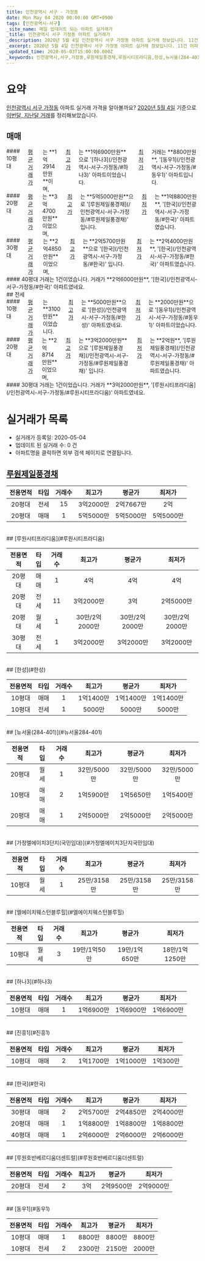 ```yaml
---
title: 인천광역시 서구 - 가정동
date: Mon May 04 2020 00:00:00 GMT+0900
tags: [인천광역시-서구]
_site_name: 매일 업데이트 되는 아파트 실거래가
_title: 인천광역시 서구 가정동 아파트 실거래가
_description: 2020년 5월 4일 인천광역시 서구 가정동 아파트 실거래 정보입니다. 11건 아파트 정보가 있습니다.
_excerpt: 2020년 5월 4일 인천광역시 서구 가정동 아파트 실거래 정보입니다. 11건 아파트 정보가 있습니다.
_updated_time: 2020-05-03T15:00:00.000Z
_keywords: 인천광역시,서구,가정동,루원제일풍경채,루원시티프라디움,한성,뉴서울(284-401),가정엘에이치3단지(국민임대),엘에이치웨스턴블루힐,하나3,진흥1,한국,루원호반베르디움더센트럴,동우1
---
```





# 요약
<ins>인천광역시 서구 가정동</ins> 아파트 실거래 가격을 알아볼까요? <ins>2020년 5월 4일</ins> 기준으로 <ins>이번달, 지난달 거래</ins>를 정리해보았습니다.

## 매매
<div class="container">
<div class="six columns" markdown="1">
#### 10평대
<ins>평균 거래가</ins>는 **1억2914만원**이며, <ins>최고가</ins>는 **1억6900만원**으로 '[하나3](/인천광역시-서구-가정동/#하나3)' 아파트이었습니다. <ins>최저가</ins> 거래는 **8800만원**, '[동우1](/인천광역시-서구-가정동/#동우1)' 아파트입니다.
</div>
<div class="six columns" markdown="1">
#### 20평대
<ins>평균 거래가</ins>는 **3억4700만원**이었으며, <ins>최고가</ins>는 **5억5000만원**으로 '[루원제일풍경채](/인천광역시-서구-가정동/#루원제일풍경채)' 입니다. <ins>최저가</ins>는 **1억8800만원**, '[한국](/인천광역시-서구-가정동/#한국)' 아파트였습니다.
</div>
</div>
<div class="container">
<div class="six columns" markdown="1">
#### 30평대
<ins>평균 거래가</ins>는 **2억4850만원**이었으며, <ins>최고가</ins>는 **2억5700만원**으로 '[한국](/인천광역시-서구-가정동/#한국)' 입니다. <ins>최저가</ins>는 **2억4000만원**, '[한국](/인천광역시-서구-가정동/#한국)' 아파트였습니다.
</div>
<div class="six columns" markdown="1">
#### 40평대
거래는 1건이었습니다. 거래가 **2억6000만원**, '[한국](/인천광역시-서구-가정동/#한국)' 아파트였네요.
</div>
</div>
## 전세
<div class="container">
<div class="six columns" markdown="1">
#### 10평대
<ins>평균 거래가</ins>는 **3100만원**이었습니다. <ins>최고가</ins>는 **5000만원**으로 '[한성](/인천광역시-서구-가정동/#한성)' 아파트였네요. <ins>최저가</ins>는 **2000만원**으로 '[동우1](/인천광역시-서구-가정동/#동우1)' 아파트이었습니다.
</div>
<div class="six columns" markdown="1">
#### 20평대
<ins>평균 거래가</ins>는 **2억8714만원**이었으며, <ins>최고가</ins>는 **3억2000만원**으로 '[루원제일풍경채](/인천광역시-서구-가정동/#루원제일풍경채)' 입니다. <ins>최저가</ins>는 **2억원**, '[루원제일풍경채](/인천광역시-서구-가정동/#루원제일풍경채)' 아파트였습니다.
</div>
</div>
<div class="container">
<div class="twelve columns" markdown="1">
#### 30평대
거래는 1건이었습니다. 거래가 **3억2000만원**, '[루원시티프라디움](/인천광역시-서구-가정동/#루원시티프라디움)' 아파트였네요.
</div>
</div>



# 실거래가 목록
- 실거래가 등록일: 2020-05-04
- 업데이트 된 실거래 수: 0 건
- 아파트명을 클릭하면 외부 검색 페이지로 연결됩니다.

## [루원제일풍경채](#루원제일풍경채)

|전용면적|타입|거래수|최고가|평균가|최저가|
|:---:|:---:|:---:|:---:|:---:|:---:|
|20평대|<span class="deal-type-2">전세</span>|15|3억2000만|2억7667만|2억|
|20평대|<span class="deal-type-1">매매</span>|1|5억5000만|5억5000만|5억5000만|

<br/>
## [루원시티프라디움](#루원시티프라디움)

|전용면적|타입|거래수|최고가|평균가|최저가|
|:---:|:---:|:---:|:---:|:---:|:---:|
|20평대|<span class="deal-type-1">매매</span>|1|4억|4억|4억|
|20평대|<span class="deal-type-2">전세</span>|11|3억2000만|3억|2억5000만|
|20평대|<span class="deal-type-3">월세</span>|1|30만/2억2000만|30만/2억2000만|30만/2억2000만|
|30평대|<span class="deal-type-2">전세</span>|1|3억2000만|3억2000만|3억2000만|

<br/>
## [한성](#한성)

|전용면적|타입|거래수|최고가|평균가|최저가|
|:---:|:---:|:---:|:---:|:---:|:---:|
|10평대|<span class="deal-type-1">매매</span>|1|1억1400만|1억1400만|1억1400만|
|10평대|<span class="deal-type-2">전세</span>|1|5000만|5000만|5000만|

<br/>
## [뉴서울(284-401)](#뉴서울284-401)

|전용면적|타입|거래수|최고가|평균가|최저가|
|:---:|:---:|:---:|:---:|:---:|:---:|
|20평대|<span class="deal-type-3">월세</span>|1|32만/5000만|32만/5000만|32만/5000만|
|10평대|<span class="deal-type-1">매매</span>|2|1억5900만|1억5650만|1억5400만|
|20평대|<span class="deal-type-1">매매</span>|1|2억5000만|2억5000만|2억5000만|

<br/>
## [가정엘에이치3단지(국민임대)](#가정엘에이치3단지국민임대)

|전용면적|타입|거래수|최고가|평균가|최저가|
|:---:|:---:|:---:|:---:|:---:|:---:|
|10평대|<span class="deal-type-3">월세</span>|1|25만/3158만|25만/3158만|25만/3158만|

<br/>
## [엘에이치웨스턴블루힐](#엘에이치웨스턴블루힐)

|전용면적|타입|거래수|최고가|평균가|최저가|
|:---:|:---:|:---:|:---:|:---:|:---:|
|10평대|<span class="deal-type-3">월세</span>|3|19만/1억50만|19만/1억650만|18만/1억1250만|

<br/>
## [하나3](#하나3)

|전용면적|타입|거래수|최고가|평균가|최저가|
|:---:|:---:|:---:|:---:|:---:|:---:|
|10평대|<span class="deal-type-1">매매</span>|1|1억6900만|1억6900만|1억6900만|

<br/>
## [진흥1](#진흥1)

|전용면적|타입|거래수|최고가|평균가|최저가|
|:---:|:---:|:---:|:---:|:---:|:---:|
|10평대|<span class="deal-type-1">매매</span>|2|1억1700만|1억1000만|1억300만|

<br/>
## [한국](#한국)

|전용면적|타입|거래수|최고가|평균가|최저가|
|:---:|:---:|:---:|:---:|:---:|:---:|
|30평대|<span class="deal-type-1">매매</span>|2|2억5700만|2억4850만|2억4000만|
|20평대|<span class="deal-type-1">매매</span>|1|1억8800만|1억8800만|1억8800만|
|40평대|<span class="deal-type-1">매매</span>|1|2억6000만|2억6000만|2억6000만|

<br/>
## [루원호반베르디움더센트럴](#루원호반베르디움더센트럴)

|전용면적|타입|거래수|최고가|평균가|최저가|
|:---:|:---:|:---:|:---:|:---:|:---:|
|20평대|<span class="deal-type-2">전세</span>|2|3억|2억9500만|2억9000만|

<br/>
## [동우1](#동우1)

|전용면적|타입|거래수|최고가|평균가|최저가|
|:---:|:---:|:---:|:---:|:---:|:---:|
|10평대|<span class="deal-type-1">매매</span>|1|8800만|8800만|8800만|
|10평대|<span class="deal-type-2">전세</span>|2|2300만|2150만|2000만|

<br/>



